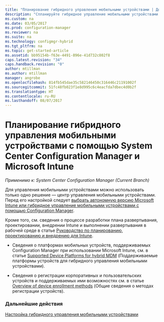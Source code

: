 ```yaml
---
title: "Планирование гибридного управления мобильными устройствами | Документы Майкрософт"
description: "Спланируйте гибридное управление мобильными устройствами с помощью System Center Configuration Manager и Microsoft Intune."
ms.custom: na
ms.date: 03/05/2017
ms.prod: configuration-manager
ms.reviewer: na
ms.suite: na
ms.technology: configmgr-hybrid
ms.tgt_pltfrm: na
ms.topic: get-started-article
ms.assetid: bb95154b-f63e-4491-896e-41d732c802f8
caps.latest.revision: "34"
caps.handback.revision: "0"
author: mtillman
ms.author: mtillman
manager: angrobe
ms.openlocfilehash: 814fb545dae35c582146450c316446c21191002f
ms.sourcegitcommit: 51fc48fb023f1e8d995c6c4eacfda7dbec4d0b2f
ms.translationtype: HT
ms.contentlocale: ru-RU
ms.lasthandoff: 08/07/2017
---
```

# <a name="plan-for-hybrid-mobile-device-management-mdm-with-system-center-configuration-manager-and-microsoft-intune"></a>Планирование гибридного управления мобильными устройствами с помощью System Center Configuration Manager и Microsoft Intune

*Применимо к: System Center Configuration Manager (Current Branch)*

Для управления мобильными устройствами можно использовать только одно решение — центр управления мобильными устройствами. Перед его настройкой следует [выбрать автономную версию Microsoft Intune или гибридное управление мобильными устройствами с помощью Configuration Manager](../understand/choose-between-standalone-intune-and-hybrid-mobile-device-management.md).

Кроме того, см. сведения о процессе разработки плана развертывания, проектировании, внедрении Intune и выполнении развертывания в рабочей среде в статье [Руководство по планированию, проектированию и внедрению для Intune](https://docs.microsoft.com/en-us/intune/plan-design/introduction).

- Сведения о платформах мобильных устройств, поддерживаемых Configuration Manager при использовании Microsoft Intune, см. в статье [Supported Device Platforms for hybrid MDM](supported-device-platforms-for-hybrid.md) (Поддерживаемые платформы устройств для гибридного управления мобильными устройствами).

- Сведения о регистрации корпоративных и пользовательских устройств и поддерживаемых ими возможностях см. в статье [Overview of device enrollment methods](device-enrollment-methods.md) (Общие сведения о методах регистрации устройств).


### <a name="next-steps"></a>Дальнейшие действия
 [Настройка гибридного управления мобильными устройствами](../deploy-use/setup-hybrid-mdm.md)
